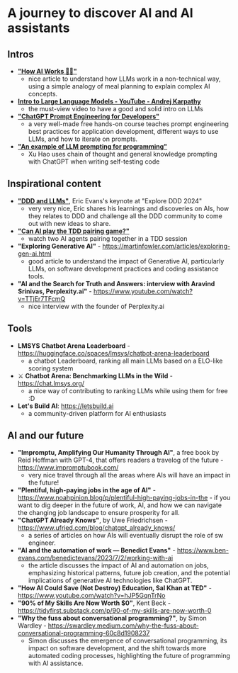 # A journey to discover AI and AI assistants

## Intros
- **["How AI Works 🤖🔎"](https://www.zaxis.page/p/how-ai-works)**
	- nice article to understand how LLMs work in a non-technical way, using a simple analogy of meal planning to explain complex AI concepts.
- **[Intro to Large Language Models - YouTube - Andrej Karpathy](https://www.youtube.com/watch?v=zjkBMFhNj_g)**
	- the must-view video to have a good and solid intro on LLMs
- **["ChatGPT Prompt Engineering for Developers"](https://www.deeplearning.ai/short-courses/chatgpt-prompt-engineering-for-developers/)** 
	- a very well-made free hands-on course teaches prompt engineering best practices for application development, different ways to use LLMs, and how to iterate on prompts.
- **["An example of LLM prompting for programming"](https://martinfowler.com/articles/2023-chatgpt-xu-hao.html)**
	- Xu Hao uses chain of thought and general knowledge prompting with ChatGPT when writing self-testing code

## Inspirational content
- **["DDD and LLMs"](https://www.youtube.com/watch?v=Tll_suxZluk)**, Eric Evans's keynote at "Explore DDD 2024"
	- very very nice, Eric shares his learnings and discoveries on AIs, how they relates to DDD and challenge all the DDD community to come out with new ideas to share.
- **["Can AI play the TDD pairing game?"](https://www.mechanical-orchard.com/post/can-ai-play-the-tdd-pairing-game)**
	- watch two AI agents pairing together in a TDD session
- **"Exploring Generative AI"** - https://martinfowler.com/articles/exploring-gen-ai.html
	- good article to understand the impact of Generative AI, particularly LLMs, on software development practices and coding assistance tools.
- **"AI and the Search for Truth and Answers: interview with Aravind Srinivas, Perplexity.ai"** - https://www.youtube.com/watch?v=TTjEr7TFcmQ
	- nice interview with the founder of Perplexity.ai

## Tools
- **LMSYS Chatbot Arena Leaderboard** - https://huggingface.co/spaces/lmsys/chatbot-arena-leaderboard
	- a chatbot Leaderboard, ranking all main LLMs based on a ELO-like scoring system
- ⚔️ **Chatbot Arena: Benchmarking LLMs in the Wild** - https://chat.lmsys.org/
	- a nice way of contributing to ranking LLMs while using them for free :D
- **Let's Build AI**: https://letsbuild.ai
	- a community-driven platform for AI enthusiasts

## AI and our future
- **"Impromptu, Amplifying Our Humanity Through AI"**, a free book by Reid Hoffman with GPT-4, that offers readers a travelog of the future - https://www.impromptubook.com/
	- very nice travel through all the areas where AIs will have an impact in the future!
- **"Plentiful, high-paying jobs in the age of AI"** - https://www.noahpinion.blog/p/plentiful-high-paying-jobs-in-the
		- if you want to dig deeper in the future of work, AI, and how we can navigate the changing job landscape to ensure prosperity for all.
- **"ChatGPT Already Knows"**, by Uwe Friedrichsen - https://www.ufried.com/blog/chatgpt_already_knows/
	- a series of articles on how AIs will eventually disrupt the role of sw engineer.
- **"AI and the automation of work — Benedict Evans"** - https://www.ben-evans.com/benedictevans/2023/7/2/working-with-ai
	- the article discusses the impact of AI and automation on jobs, emphasizing historical patterns, future job creation, and the potential implications of generative AI technologies like ChatGPT.
- **"How AI Could Save (Not Destroy) Education, Sal Khan at TED"** - https://www.youtube.com/watch?v=hJP5GqnTrNo
- **"90% of My Skills Are Now Worth $0"**, Kent Beck - https://tidyfirst.substack.com/p/90-of-my-skills-are-now-worth-0
- **"Why the fuss about conversational programming?"**, by Simon Wardley - https://swardley.medium.com/why-the-fuss-about-conversational-programming-60c8d1908237
	- Simon discusses the emergence of conversational programming, its impact on software development, and the shift towards more automated coding processes, highlighting the future of programming with AI assistance.

